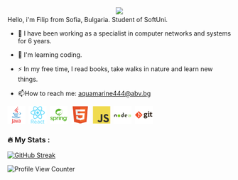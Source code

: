 <div id="header" align="center">
  <img src="https://media.giphy.com/media/iOdhk1BSNJ7PsQRUN3/giphy.gif" width="300"/>
</div>Hello, i'm Filip from Sofia, Bulgaria. Student of SoftUni.

- :telescope: I have been working as a specialist in computer networks and systems for 6 years.

- :seedling: I'm learning coding.

- :zap: In my free time, I read books, take walks in nature and learn new things.

- :mailbox:How to reach me: aquamarine444@abv.bg
<div>
  <img src="https://github.com/devicons/devicon/blob/master/icons/java/java-original-wordmark.svg" title="Java" alt="Java" width="40" height="40"/>&nbsp;
  <img src="https://github.com/devicons/devicon/blob/master/icons/react/react-original-wordmark.svg" title="React" alt="React" width="40" height="40"/>&nbsp;
  <img src="https://github.com/devicons/devicon/blob/master/icons/spring/spring-original-wordmark.svg" title="Spring" alt="Spring" width="40" height="40"/>&nbsp;
  <img src="https://github.com/devicons/devicon/blob/master/icons/html5/html5-original.svg" title="HTML5" alt="HTML" width="40" height="40"/>&nbsp;
  <img src="https://github.com/devicons/devicon/blob/master/icons/javascript/javascript-original.svg" title="JavaScript" alt="JavaScript" width="40" height="40"/>&nbsp;
  <img src="https://github.com/devicons/devicon/blob/master/icons/nodejs/nodejs-original-wordmark.svg" title="NodeJS" alt="NodeJS" width="40" height="40"/>&nbsp;
  <img src="https://github.com/devicons/devicon/blob/master/icons/git/git-original-wordmark.svg" title="Git" **alt="Git" width="40" height="40"/>
</div>


### :fire: My Stats : 
[![GitHub Streak](https://github-readme-streak-stats.herokuapp.com?user=FilipFIlev&theme=dark&hide_border=true&type=png&currStreakNum=29EB33&ring=EBC63F&fire=EB5454&dates=C22EEB&sideNums=EB5C1A)](https://git.io/streak-stats)

![Profile View Counter](https://komarev.com/ghpvc/?username=DanailFilev&style=for-the-badge&color=brightgreen)



